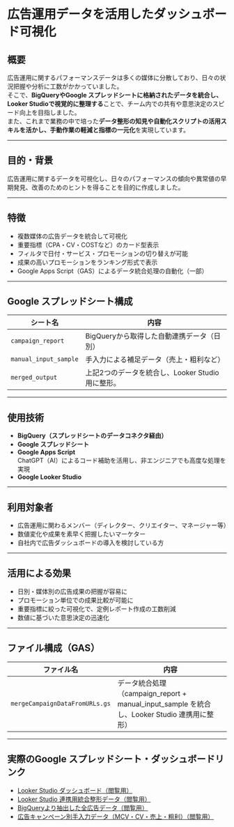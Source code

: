 # 広告運用データを活用したダッシュボード可視化

## 概要

広告運用に関するパフォーマンスデータは多くの媒体に分散しており、日々の状況把握や分析に工数がかかっていました。  
そこで、**BigQueryやGoogle スプレッドシートに格納されたデータを統合し、Looker Studioで視覚的に整理する**ことで、チーム内での共有や意思決定のスピード向上を目指しました。  
また、これまで業務の中で培った**データ整形の知見や自動化スクリプトの活用スキルを活かし、手動作業の軽減と指標の一元化**を実現しています。

---

## 目的・背景
広告運用に関するデータを可視化し、日々のパフォーマンスの傾向や異常値の早期発見、改善のためのヒントを得ることを目的に作成しました。

---

## 特徴

- 複数媒体の広告データを統合して可視化
- 重要指標（CPA・CV・COSTなど）のカード型表示
- フィルタで日付・サービス・プロモーションの切り替えが可能
- 成果の高いプロモーションをランキング形式で表示
- Google Apps Script（GAS）によるデータ統合処理の自動化（一部）

---

## Google スプレッドシート構成

| シート名 | 内容 |
|----------------------|------------------------------------------|
| `campaign_report`     | BigQueryから取得した自動連携データ（日別） |
| `manual_input_sample` | 手入力による補足データ（売上・粗利など）     |
| `merged_output`       | 上記2つのデータを統合し、Looker Studio用に整形。 |

---

## 使用技術
- **BigQuery（スプレッドシートのデータコネクタ経由）**
- **Google スプレッドシート**
- **Google Apps Script**  
ChatGPT（AI）によるコード補助を活用し、非エンジニアでも高度な処理を実現
- **Google Looker Studio**

---

## 利用対象者
- 広告運用に関わるメンバー（ディレクター、クリエイター、マネージャー等）
- 数値変化や成果を素早く把握したいマーケター
- 自社内で広告ダッシュボードの導入を検討している方

---

## 活用による効果
- 日別・媒体別の広告成果の把握が容易に
- プロモーション単位での成果比較が可能に
- 重要指標に絞った可視化で、定例レポート作成の工数削減
- 数値に基づいた意思決定の迅速化

---

## ファイル構成（GAS）

| ファイル名 | 内容 |
|----------------------|------------------------------------------|
| `mergeCampaignDataFromURLs.gs` | データ統合処理（campaign_report + manual_input_sample を統合し、Looker Studio 連携用に整形） |

---

## 実際のGoogle スプレッドシート・ダッシュボードリンク

- [Looker Studio ダッシュボード（閲覧用）](https://lookerstudio.google.com/s/oaAPTnja_gA)
- [Looker Studio 連携用統合整形データ（閲覧用）](https://docs.google.com/spreadsheets/d/1sXkrQnvFnpgZZ59Nj7ZZx31jHl2xG4sHTe-hNbiy4ho)
- [BigQueryより抽出した全広告データ（閲覧用）](https://docs.google.com/spreadsheets/d/1jVwHuKIRYZ4c2xTy48O6b-2bLQklpmPJ5-T4epUCFss)
- [広告キャンペーン別手入力データ（MCV・CV・売上・粗利）（閲覧用）](https://docs.google.com/spreadsheets/d/1sXkrQnvFnpgZZ59Nj7ZZx31jHl2xG4sHTe-hNbiy4ho)
